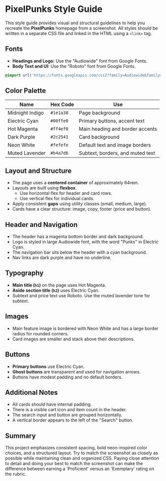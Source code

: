 # PixelPunks Style Guide

This style guide provides visual and structural guidelines to help you recreate the **PixelPunks** homepage from a screenshot. All styles should be written in a separate CSS file and linked in the HTML using a `<link>` tag.

## Fonts

- **Headings and Logo:** Use the "Audiowide" font from Google Fonts.
- **Body Text and UI:** Use the "Roboto" font from Google Fonts.

```css
@import url('https://fonts.googleapis.com/css2?family=Audiowide&family=Roboto:ital,wght@0,100..900;1,100..900&display=swap');
```

## Color Palette

| Name            | Hex Code  | Use                              |
| --------------- | --------- | -------------------------------- |
| Midnight Indigo | `#1e1a38` | Page background                  |
| Electric Cyan   | `#00ffe0` | Primary buttons, accent text     |
| Hot Magenta     | `#ff4ef0` | Main heading and border accents  |
| Dark Purple     | `#2c2541` | Card background                  |
| Neon White      | `#fefefe` | Default text and image borders   |
| Muted Lavender  | `#b4a7d6` | Subtext, borders, and muted text |

## Layout and Structure

- The page uses a **centered container** of approximately 64rem.
- Layouts are built using **flexbox**.
  - Use horizontal flex for header and card rows.
  - Use vertical flex for individual cards.
- Apply consistent **gaps** using utility classes (small, medium, large).
- Cards have a clear structure: image, copy, footer (price and button).

## Header and Navigation

- The header has a magenta bottom border and dark background.
- Logo is styled in large Audiowide font, with the word "Punks" in Electric Cyan.
- The navigation bar sits below the header with a cyan background.
- Nav links are dark purple and have no underline.

## Typography

- **Main title (`h1`)** on the page uses Hot Magenta.
- **Aside section title (`h2`)** uses Electric Cyan.
- Subtext and price text use Roboto. Use the muted lavender tone for subtext.

## Images

- Main feature image is bordered with Neon White and has a large border radius for rounded corners.
- Card images are smaller and stack above their descriptions.

## Buttons

- **Primary buttons** use Electric Cyan.
- **Ghost buttons** are transparent and used for navigation arrows.
- Buttons have modest padding and no default borders.

## Additional Notes

- All cards should have internal padding.
- There is a visible cart icon and item count in the header.
- The search input and button are grouped horizontally.
- A vertical border appears to the left of the "Search" button.

## Summary

This project emphasizes consistent spacing, bold neon-inspired color choices, and a structured layout. Try to match the screenshot as closely as possible while maintaining clean and organized CSS. Paying close attention to detail and doing your best to match the screenshot can make the difference between earning a 'Proficient' versus an 'Exemplary' rating on the rubric.
